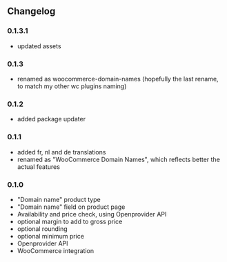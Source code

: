 ## Changelog

### 0.1.3.1
* updated assets

### 0.1.3
* renamed as woocommerce-domain-names (hopefully the last rename, to match my other wc plugins naming)

### 0.1.2
* added package updater

### 0.1.1
* added fr, nl and de translations
* renamed as "WooCommerce Domain Names", which reflects better the actual features

### 0.1.0

* "Domain name" product type
* "Domain name" field on product page
* Availability and price check, using Openprovider API
* optional margin to add to gross price
* optional rounding
* optional minimum price
* Openprovider API
* WooCommerce integration
